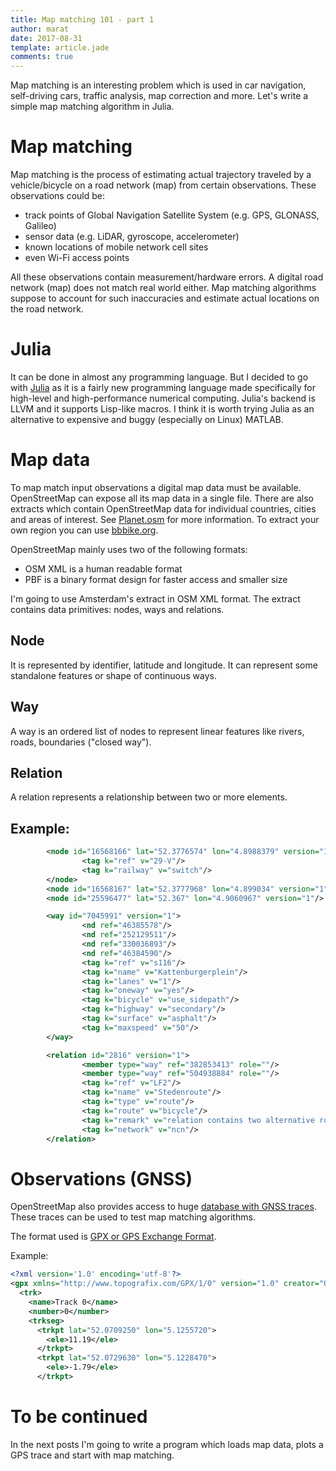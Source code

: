 ```yaml
---
title: Map matching 101 - part 1
author: marat
date: 2017-08-31
template: article.jade
comments: true
---
```


Map matching is an interesting problem which is used in car navigation,
self-driving cars, traffic analysis, map correction and more.
Let's write a simple map matching algorithm in Julia.

<span class="more"></span>

# Map matching

Map matching is the process of estimating actual trajectory traveled by a vehicle/bicycle
on a road network (map) from certain observations. These observations could be:
* track points of Global Navigation Satellite System (e.g. GPS, GLONASS, Galileo)
* sensor data (e.g. LiDAR, gyroscope, accelerometer)
* known locations of mobile network cell sites
* even Wi-Fi access points

All these observations contain measurement/hardware errors.
A digital road network (map) does not match real world either.
Map matching algorithms suppose to account for such
inaccuracies and estimate actual locations on the road network.

# Julia

It can be done in almost any programming language. But I decided to go with 
[Julia](https://julialang.org/) as it is a fairly new programming
language made specifically for high-level and high-performance numerical computing.
Julia's backend is LLVM and it supports Lisp-like macros.
I think it is worth trying Julia as an alternative to expensive
and buggy (especially on Linux) MATLAB. 

# Map data
To map match input observations a digital map data must be available.
OpenStreetMap can expose all its map data in a single file.
There are also extracts which contain OpenStreetMap data for individual countries,
cities and areas of interest. See [Planet.osm](https://wiki.openstreetmap.org/wiki/Planet.osm) for 
more information. To extract your own region you can use [bbbike.org](https://download.bbbike.org/osm/).

OpenStreetMap mainly uses two of the following formats:
* OSM XML is a human readable format  
* PBF is a binary format design for faster access and smaller size

I'm going to use Amsterdam's extract in OSM XML format. The extract contains data primitives:
nodes, ways and relations.

## Node
It is represented by identifier, latitude and longitude. It can represent some standalone
features or shape of continuous ways.

## Way
A way is an ordered list of nodes to represent linear features like rivers, roads, boundaries ("closed way").

## Relation
A relation represents a relationship between two or more elements.

## Example:
``` xml
        <node id="16568166" lat="52.3776574" lon="4.8988379" version="1">
                <tag k="ref" v="29-V"/>
                <tag k="railway" v="switch"/>
        </node>
        <node id="16568167" lat="52.3777968" lon="4.899034" version="1"/>
        <node id="25596477" lat="52.367" lon="4.9060967" version="1"/>

        <way id="7045991" version="1">
                <nd ref="46385578"/>
                <nd ref="252129511"/>
                <nd ref="330036893"/>
                <nd ref="46384590"/>
                <tag k="ref" v="s116"/>
                <tag k="name" v="Kattenburgerplein"/>
                <tag k="lanes" v="1"/>
                <tag k="oneway" v="yes"/>
                <tag k="bicycle" v="use_sidepath"/>
                <tag k="highway" v="secondary"/>
                <tag k="surface" v="asphalt"/>
                <tag k="maxspeed" v="50"/>
        </way>

        <relation id="2816" version="1">
                <member type="way" ref="382853413" role=""/>
                <member type="way" ref="504938884" role=""/>
                <tag k="ref" v="LF2"/>
                <tag k="name" v="Stedenroute"/>
                <tag k="type" v="route"/>
                <tag k="route" v="bicycle"/>
                <tag k="remark" v="relation contains two alternative routes"/>
                <tag k="network" v="ncn"/>
        </relation>
```

# Observations (GNSS)
OpenStreetMap also provides access to huge
[database with GNSS traces](https://wiki.openstreetmap.org/wiki/Planet.gpx).
These traces can be used to test map matching algorithms.

The format used is [GPX or GPS Exchange Format](https://en.wikipedia.org/wiki/GPS_Exchange_Format).

Example:
``` xml
<?xml version='1.0' encoding='utf-8'?>
<gpx xmlns="http://www.topografix.com/GPX/1/0" version="1.0" creator="OSM gpx_dump.py">
  <trk>
    <name>Track 0</name>
    <number>0</number>
    <trkseg>
      <trkpt lat="52.0709250" lon="5.1255720">
        <ele>11.19</ele>
      </trkpt>
      <trkpt lat="52.0729630" lon="5.1228470">
        <ele>-1.79</ele>
      </trkpt>
```

# To be continued
In the next posts I'm going to write a program which loads map data, plots a GPS trace and
start with map matching.

